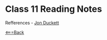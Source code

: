 # Class 11 Reading Notes

Refferences - [Jon Duckett](http://htmlandcssbook.com/code-samples/)

[<===Back](README.md)